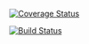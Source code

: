 [![Coverage Status](https://coveralls.io/repos/github/chyke007/Yum-food/badge.svg?branch=master)](https://coveralls.io/github/chyke007/Yum-food?branch=master)

[![Build Status](https://travis-ci.org/chyke007/Yum-food.svg?branch=master)](https://travis-ci.org/chyke007/Yum-food)